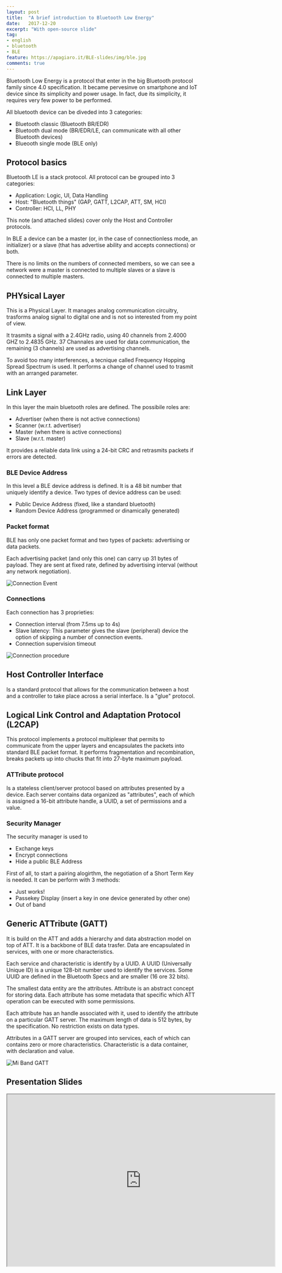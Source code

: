 ```yaml
---
layout: post
title:  "A brief introduction to Bluetooth Low Energy"
date:   2017-12-20
excerpt: "With open-source slide"
tag:
- english
- bluetooth
- BLE
feature: https://apagiaro.it/BLE-slides/img/ble.jpg
comments: true
---
```

Bluetooth Low Energy is a protocol that enter in the big Bluetooth protocol family since 4.0 specification. It became pervesinve on smartphone and IoT device since its simplicity and power usage. In fact, due its simplicity, it requires very few power to be performed. 

All bluetooth device can be diveded into 3 categories:
 - Bluetooth classic (Bluetooth BR/EDR)
 - Bluetooth dual mode (BR/EDR/LE, can communicate with all other Bluetooth devices)
 - Blueooth single mode (BLE only)

## Protocol basics
Bluetooth LE is a stack protocol. All protocol can be grouped into 3 categories:
 - Application: Logic, UI, Data Handling
 - Host: "Bluetooth things" (GAP, GATT, L2CAP, ATT, SM, HCI)
 - Controller: HCI, LL, PHY

This note (and attached slides) cover only the Host and Controller protocols.

In BLE a device can be a master (or, in the case of connectionless mode, an initializer) or a slave (that has advertise ability and accepts connections) or both.

There is no limits on the numbers of connected members, so we can see a network were a master is connected to multiple slaves or a slave is connected to multiple masters. 

## PHYsical Layer
This is a Physical Layer. It manages analog communication circuitry, trasforms analog signal to digital one and is not so interested from my point of view.

It trasmits a signal with a 2.4GHz radio, using 40 channels from 2.4000 GHZ to 2.4835 GHz. 37 Channales are used for data communication, the remaining (3 channels) are used as advertising channels.

To avoid too many interferences, a tecnique called Frequency Hopping Spread Spectrum is used. It performs a change of channel used to trasmit with an arranged parameter.

## Link Layer
In this layer the main bluetooth roles are defined. The possibile roles are:
- Advertiser (when there is not active connections)
- Scanner (w.r.t. advertiser)
- Master (when there is active connections)
- Slave (w.r.t. master)

It provides a reliable data link using a 24-bit CRC and retrasmits packets if errors are detected.

### BLE Device Address
In this level a BLE device address is defined. It is a 48 bit number that uniquely identify a device. Two types of device address can be used:
 - Public Device Address (fixed, like a standard bluetooth)
 - Random Device Address (programmed or dinamically generated)

### Packet format
BLE has only one packet format and two types of packets: advertising or data packets.

Each advertising packet (and only this one) can carry up 31 bytes of payload. They are sent at fixed rate, defined by advertising interval (without any network negotiation).

![Connection Event](http://apprize.info/hardware/bluetooth/bluetooth.files/image010.jpg)

### Connections
Each connection has 3 proprieties:
 - Connection interval (from 7.5ms up to 4s)
 - Slave latency: This parameter gives the slave (peripheral) device the option of skipping a number of connection events. 
 - Connection supervision timeout

 ![Connection procedure](https://image.slidesharecdn.com/introtoble-150407095132-conversion-gate01/95/introduction-to-bluetooth-low-energy-20-638.jpg?cb=1496588716)

## Host Controller Interface
Is a standard protocol that allows for the communication between a host and a controller to take place across a serial interface. Is a "glue" protocol.

## Logical Link Control and Adaptation Protocol (L2CAP)
This protocol implements a protocol multiplexer that permits to communicate from the upper layers and encapsulates the packets into standard BLE packet format. It performs fragmentation and recombination, breaks packets up into chucks that fit into 27-byte maximum payload. 

### ATTribute protocol
Is a stateless client/server protocol based on attributes presented by a device. Each server contains data organized as "attributes", each of which is assigned a 16-bit attribute handle, a UUID, a set of permissions and a value.

### Security Manager
The security manager is used to
 - Exchange keys
 - Encrypt connections
 - Hide a public BLE Address

First of all, to start a pairing alogirthm, the negotiation of a Short Term Key is needed. It can be perform with 3 methods:
 - Just works! 
 - Passekey Display (insert a key in one device generated by other one)
 - Out of band 

## Generic ATTribute (GATT)
It is build on the ATT and adds a hierarchy and data abstraction model on top of ATT. It is a backbone of BLE data trasfer. Data are encapsulated in services, with one or more characteristics.

Each service and characteristic is identify by a UUID. A UUID (Universally Unique ID) is a unique 128-bit number used to identify the services. Some UUID are defined in the Bluetooth Specs and are smaller (16 ore 32 bits).

The smallest data entity are the attributes. Attribute is an abstract concept for storing data. Each attribute has some metadata that specific which ATT operation can be executed with some permissions.

Each attribute has an handle associated with it, used to identify the attribute on a particular GATT server. The maximum length of data is 512 bytes, by the specification. No restriction exists on data types.

Attributes in a GATT server are grouped into services, each of which can contains zero or more characteristics. Characteristic is a data container, with declaration and value.

![Mi Band GATT](https://apagiaro.it/BLE-slides/img/bleah2.png)

## Presentation Slides
<iframe src="https://apagiaro.it/BLE-slides" height="450px" width="700px"></iframe>
